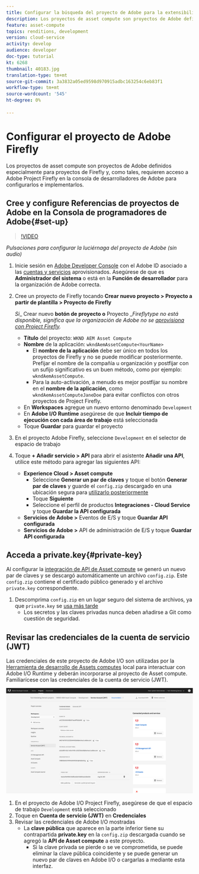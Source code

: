 ```yaml
---
title: Configurar la búsqueda del proyecto de Adobe para la extensibilidad de la Asset compute
description: Los proyectos de asset compute son proyectos de Adobe definidos especialmente para proyectos de Firefly y, como tales, requieren acceso a Adobe Project Firefly en la consola de desarrolladores de Adobe para configurarlos e implementarlos.
feature: asset-compute
topics: renditions, development
version: cloud-service
activity: develop
audience: developer
doc-type: tutorial
kt: 6268
thumbnail: 40183.jpg
translation-type: tm+mt
source-git-commit: 3a3832a05ed9598d970915adbc163254c6eb83f1
workflow-type: tm+mt
source-wordcount: '545'
ht-degree: 0%

---
```



# Configurar el proyecto de Adobe Firefly

Los proyectos de asset compute son proyectos de Adobe definidos especialmente para proyectos de Firefly y, como tales, requieren acceso a Adobe Project Firefly en la consola de desarrolladores de Adobe para configurarlos e implementarlos.

## Cree y configure Referencias de proyectos de Adobe en la Consola de programadores de Adobe{#set-up}

>[!VIDEO](https://video.tv.adobe.com/v/40183/?quality=12&learn=on)

_Pulsaciones para configurar la luciérnaga del proyecto de Adobe (sin audio)_

1. Inicie sesión en [Adobe Developer Console](https://console.adobe.io) con el Adobe ID asociado a las [cuentas y servicios](./accounts-and-services.md) aprovisionados. Asegúrese de que es __Administrador del sistema__ o está en la __Función de desarrollador__ para la organización de Adobe correcta.
1. Cree un proyecto de Firefly tocando __Crear nuevo proyecto > Proyecto a partir de plantilla > Proyecto de Firefly__

   _Si__ Crear nuevo __botón de proyecto o__ Proyecto __Fireflytype no está disponible, significa que la organización de Adobe no se  [aprovisiona con Project Firefly](#request-adobe-project-firefly)._

   + __Título__ del proyecto:  `WKND AEM Asset Compute`
   + __Nombre__ de la aplicación:  `wkndAemAssetCompute<YourName>`
      + El __nombre de la aplicación__ debe ser único en todos los proyectos de Firefly y no se puede modificar posteriormente. Prefijar el nombre de la compañía u organización y postfijar con un sufijo significativo es un buen método, como por ejemplo: `wkndAemAssetCompute`.
      + Para la auto-activación, a menudo es mejor postfijar su nombre en el __nombre de la aplicación__, como `wkndAemAssetComputeJaneDoe` para evitar conflictos con otros proyectos de Project Firefly.
   + En __Workspaces__ agregue un nuevo entorno denominado `Development`
   + En __Adobe I/O Runtime__ asegúrese de que __Incluir tiempo de ejecución con cada área de trabajo__ está seleccionada
   + Toque __Guardar__ para guardar el proyecto
1. En el proyecto Adobe Firefly, seleccione `Development` en el selector de espacio de trabajo
1. Toque __+ Añadir servicio > API__ para abrir el asistente __Añadir una API__, utilice este método para agregar las siguientes API:

   + __Experience Cloud > Asset compute__
      + Seleccione __Generar un par de claves__ y toque el botón __Generar par de claves__ y guarde el `config.zip` descargado en una ubicación segura para [utilizarlo posteriormente](#private-key)
      + Toque __Siguiente__
      + Seleccione el perfil de productos __Integraciones - Cloud Service__ y toque __Guardar la API configurada__
   + __Servicios de Adobe >__ Eventos de E/S y toque  __Guardar API configurada__
   + __Servicios de Adobe >__ API de administración de E/S y toque  __Guardar API configurada__

## Acceda a private.key{#private-key}

Al configurar la [integración de API de Asset compute](#set-up) se generó un nuevo par de claves y se descargó automáticamente un archivo `config.zip`. Este `config.zip` contiene el certificado público generado y el archivo `private.key` correspondiente.

1. Descomprima `config.zip` en un lugar seguro del sistema de archivos, ya que `private.key` se [usa más tarde](../develop/environment-variables.md)
   + Los secretos y las claves privadas nunca deben añadirse a Git como cuestión de seguridad.

## Revisar las credenciales de la cuenta de servicio (JWT)

Las credenciales de este proyecto de Adobe I/O son utilizadas por la [Herramienta de desarrollo de Assets computes](../develop/development-tool.md) local para interactuar con Adobe I/O Runtime y deberán incorporarse al proyecto de Asset compute. Familiarícese con las credenciales de la cuenta de servicio (JWT).

![Credenciales de cuenta de Adobe Developer Service](./assets/firefly/service-account.png)

1. En el proyecto de Adobe I/O Project Firefly, asegúrese de que el espacio de trabajo `Development` está seleccionado
1. Toque en __Cuenta de servicio (JWT)__ en __Credenciales__
1. Revisar las credenciales de Adobe I/O mostradas
   + La __clave pública__ que aparece en la parte inferior tiene su contrapartida __private.key__ en la `config.zip` descargada cuando se agregó la __API de Asset compute__ a este proyecto.
      + Si la clave privada se pierde o se ve comprometida, se puede eliminar la clave pública coincidente y se puede generar un nuevo par de claves en Adobe I/O o cargarlas a mediante esta interfaz.
